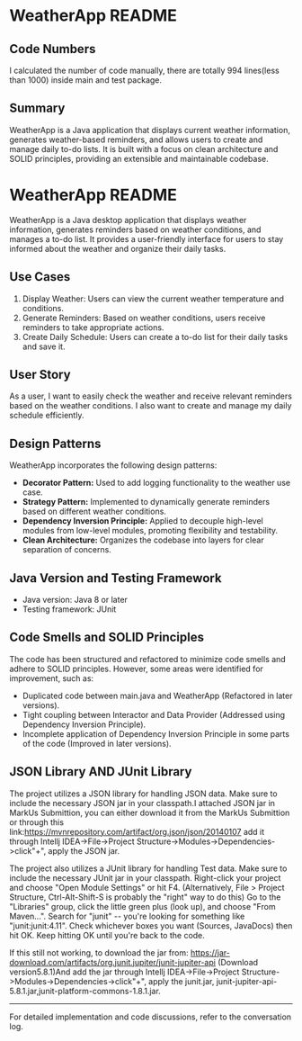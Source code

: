 # WeatherApp README

## Code Numbers
I calculated the number of code manually, there are totally 994 lines(less than 1000) inside main and test package.


## Summary
WeatherApp is a Java application that displays current weather information,
generates weather-based reminders, and allows users to create and manage daily to-do lists.
It is built with a focus on clean architecture and SOLID principles, providing an extensible and maintainable codebase.

# WeatherApp README

WeatherApp is a Java desktop application that displays weather information, generates reminders based on
weather conditions, and manages a to-do list. It provides a user-friendly interface for users to stay informed
about the weather and organize their daily tasks.

## Use Cases

1. Display Weather: Users can view the current weather temperature and conditions.
2. Generate Reminders: Based on weather conditions, users receive reminders to take appropriate actions.
3. Create Daily Schedule: Users can create a to-do list for their daily tasks and save it.

## User Story

As a user, I want to easily check the weather and receive relevant reminders based on the weather conditions.
I also want to create and manage my daily schedule efficiently.

## Design Patterns

WeatherApp incorporates the following design patterns:

- **Decorator Pattern:** Used to add logging functionality to the weather use case.
- **Strategy Pattern:** Implemented to dynamically generate reminders based on different weather conditions.
- **Dependency Inversion Principle:** Applied to decouple high-level modules from low-level modules,
promoting flexibility and testability.
- **Clean Architecture:** Organizes the codebase into layers for clear separation of concerns.

## Java Version and Testing Framework

- Java version: Java 8 or later
- Testing framework: JUnit

## Code Smells and SOLID Principles

The code has been structured and refactored to minimize code smells and adhere to SOLID principles.
However, some areas were identified for improvement, such as:
- Duplicated code between main.java and WeatherApp (Refactored in later versions).
- Tight coupling between Interactor and Data Provider (Addressed using Dependency Inversion Principle).
- Incomplete application of Dependency Inversion Principle in some parts of the code (Improved in later versions).

## JSON Library AND JUnit Library

The project utilizes a JSON library for handling JSON data. Make sure to include the necessary
JSON jar in your classpath.I attached JSON jar in MarkUs Submittion, you can either download it from the MarkUs Submittion or through this link:https://mvnrepository.com/artifact/org.json/json/20140107
add it through Intellj IDEA->File->Project Structure->Modules->Dependencies->click"+", apply the JSON jar.

The project also utilizes a JUnit library for handling Test data. Make sure to include the necessary
JUnit jar in your classpath.
Right-click your project and choose "Open Module Settings" or hit F4. 
(Alternatively, File > Project Structure, Ctrl-Alt-Shift-S is probably the "right" way to do this)
Go to the "Libraries" group, click the little green plus (look up), and choose "From Maven...".
Search for "junit" -- you're looking for something like "junit:junit:4.11".
Check whichever boxes you want (Sources, JavaDocs) then hit OK.
Keep hitting OK until you're back to the code.

If this still not working, to download the jar from: https://jar-download.com/artifacts/org.junit.jupiter/junit-jupiter-api
(Download version5.8.1)And add the jar through Intellj IDEA->File->Project Structure->Modules->Dependencies->click"+", 
apply the junit.jar, junit-jupiter-api-5.8.1.jar,junit-platform-commons-1.8.1.jar.


---
For detailed implementation and code discussions, refer to the conversation log.

